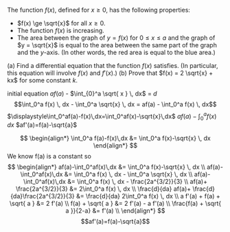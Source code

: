 The function $f(x),$ defined for $x \ge 0,$ has the following properties: 
- $f(x) \ge \sqrt{x}$ for all $x \ge 0.$ 
- The function $f(x)$ is increasing. 
- The area between the graph of $y = f(x)$ for $0 \le x \le a$ and the graph of $y = \sqrt{x}$ is equal to the area between the same part of the graph and the $y$-axis. (In other words, the red area is equal to the blue area.)  

(a) Find a differential equation that the function $f(x)$ satisfies. (In particular, this equation will involve $f(x)$ and $f'(x).$)
(b) Prove that $f(x) = 2 \sqrt{x} + kx$ for some constant $k.$


initial equation $a f(a)$ - $\int_{0}^a \sqrt{ x }  \, dx$ = $d$
$$\int_0^a f(x) \, dx - \int_0^a \sqrt{x} \, dx = af(a) - \int_0^a f(x) \, dx$$
$\displaystyle\int_0^af(a)-f(x)\,dx=\int_0^af(x)-\sqrt{x}\,dx$
$af(a)-\int_0^af(x)\,dx$
$af'(a)=f(a)-\sqrt{a}$

$$
\begin{align*}
\int_0^a f(a)-f(x)\,dx &= \int_0^a f(x)-\sqrt{x} \, dx
\end{align*}
$$
We know f(a) is a constant so
$$
\begin{align*}
af(a)-\int_0^af(x)\,dx &= \int_0^a f(x)-\sqrt{x} \, dx \\
af(a)-\int_0^af(x)\,dx &= \int_0^a f(x) \, dx - \int_0^a \sqrt{x} \, dx \\
af(a)-\int_0^af(x)\,dx &= \int_0^a f(x) \, dx - \frac{2a^{3/2}}{3} \\
af(a)+ \frac{2a^{3/2}}{3} &= 2\int_0^a f(x) \, dx \\
\frac{d}{da} af(a)+ \frac{d}{da}\frac{2a^{3/2}}{3} &= \frac{d}{da} 2\int_0^a f(x) \, dx \\
a f'(a) + f(a) + \sqrt{ a } &= 2 f'(a) \\
f(a) + \sqrt{ a } &= 2 f'(a) - a f'(a) \\
\frac{f(a) + \sqrt{ a }}{2-a} &= f'(a) \\
\end{align*}
$$
$$af'(a)=f(a)-\sqrt{a}$$